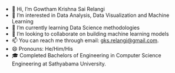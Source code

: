 - 👋 Hi, I’m Gowtham Krishna Sai Relangi
- 👀 I’m interested in Data Analysis, Data Visualization and Machine Learning
- 🌱 I’m currently learning Data Science methodologies
- 💞️ I’m looking to collaborate on building machine learning models
- 📫 You can reach me through email: gks.relangi@gmail.com.
- 😄 Pronouns: He/Him/His
- :mortar_board: Completed Bachelors of Engineering in Computer Science Engineering at Sathyabama University.


<!---
Relangi-Gowtham/Relangi-Gowtham is a ✨ special ✨ repository because its `README.md` (this file) appears on your GitHub profile.
You can click the Preview link to take a look at your changes.
--->
